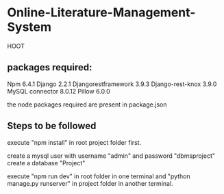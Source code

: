 # Online-Literature-Management-System
HOOT

## packages required:
Npm 6.4.1
Django 2.2.1
Djangorestframework 3.9.3
Django-rest-knox 3.9.0
MySQL connector 8.0.12
Pillow 6.0.0

the node packages required are present in package.json


## Steps to be followed

execute "npm install" in root project folder first.

create a mysql user with username "admin" and password "dbmsproject"
create a database "Project"

execute "npm run dev" in root folder in one terminal and "python manage.py runserver" in project folder in another terminal.
